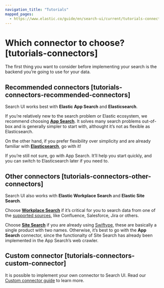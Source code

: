 ```yaml
---
navigation_title: "Tutorials"
mapped_pages:
  - https://www.elastic.co/guide/en/search-ui/current/tutorials-connectors.html
---
```


# Which connector to choose? [tutorials-connectors]

The first thing you want to consider before implementing your search is the backend you’re going to use for your data.

## Recommended connectors [tutorials-connectors-recommended-connectors]

Search UI works best with **Elastic App Search** and **Elasticsearch**.

If you’re relatively new to the search problem or Elastic ecosystem, we recommend choosing **[App Search](https://www.elastic.co/enterprise-search/search-applications)**. It solves many search problems out-of-box and is generally simpler to start with, althought it’s not as flexible as Elasticsearch.

On the other hand, if you prefer flexibility over simplicity and are already familiar with **[Elasticsearch](https://www.elastic.co/elasticsearch)**, go with it!

If you’re still not sure, go with App Search. It’ll help you start quickly, and you can switch to Elasticsearch later if you need to.

## Other connectors [tutorials-connectors-other-connectors]

Search UI also works with **Elastic Workplace Search** and **Elastic Site Search**.

Choose **[Workplace Search](https://www.elastic.co/enterprise-search/workplace-search)** if it’s critical for you to search data from one of the [supported sources](https://www.elastic.co/guide/en/workplace-search/current/workplace-search-content-sources.html#oauth-first-party-content-sources), like Confluence, Salesforce, Jira or others.

Choose **[Site Search](https://www.elastic.co/enterprise-search/site-search)** if you are already using [Swiftype](https://swiftype.com/), these are basically a single product with two names. Otherwise, it’s best to go with the **App Search** connector, since the functionalty of Site Search has already been implemented in the App Search’s web crawler.

## Custom connector [tutorials-connectors-custom-connector]

It is possible to implement your own connector to Search UI. Read our [Custom connector guide](/reference/guides-building-custom-connector.md) to learn more.
